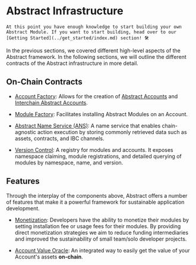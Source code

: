 # Abstract Infrastructure

```admonish info
At this point you have enough knowledge to start building your own Abstract Module. If you want to start building, head over to our [Getting Started](../get_started/index.md) section! 🛠️
```

In the previous sections, we covered different high-level aspects of the Abstract framework. In the following sections, we will outline the different contracts of the Abstract infrastructure in more detail.

## On-Chain Contracts

- [Account Factory](./account_factory.md): Allows for the creation of [Abstract Accounts](../framework/architecture.md) and [Interchain Abstract Accounts](../framework/ibc.md).

- [Module Factory](./module_factory.md): Facilitates installing Abstract Modules on an Account.

- [Abstract Name Service (ANS)](./ans.md): A name service that enables chain-agnostic action execution
  by storing commonly retrieved data such as assets, contracts, and IBC channels.

- [Version Control](./version_control.md): A registry for modules and accounts.
  It exposes namespace claiming, module registrations, and detailed querying of modules by namespace, name, and version.


## Features

Through the interplay of the components above, Abstract offers a number of features that make it a powerful framework for sustainable application development.

- [Monetization](./monetization.md): Developers have the ability to monetize their modules by setting
  installation fee or usage fees for
  their modules. By providing direct monetization strategies we aim to reduce funding intermediaries and improved the sustainability of small team/solo developer projects.

- [Account Value Oracle](./oracle.md): An integrated way to easily get the value of your Account's assets **on-chain**.
